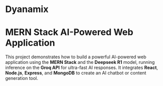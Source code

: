 
# Dyanamix
# MERN Stack AI-Powered Web Application

This project demonstrates how to build a powerful AI-powered web application using the **MERN Stack** and the **Deepseek R1** model, running inference on the **Groq API** for ultra-fast AI responses. It integrates **React**, **Node.js**, **Express**, and **MongoDB** to create an AI chatbot or content generation tool.
